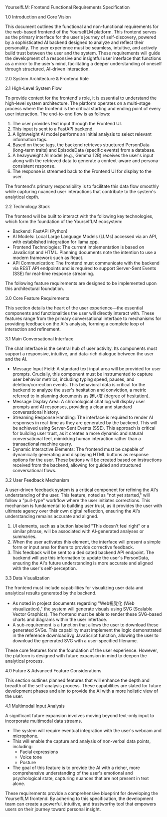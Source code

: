 YourselfLM: Frontend Functional Requirements Specification

1.0 Introduction and Core Vision

This document outlines the functional and non-functional requirements for the web-based frontend of the YourselfLM platform. This frontend serves as the primary interface for the user's journey of self-discovery, powered by a sophisticated AI backend designed to analyze and reflect their personality. The user experience must be seamless, intuitive, and actively build trust between the user and the system. These requirements will guide the development of a responsive and insightful user interface that functions as a mirror to the user's mind, facilitating a deeper understanding of oneself through structured, AI-driven interaction.

2.0 System Architecture & Frontend Role

2.1 High-Level System Flow

To provide context for the frontend's role, it is essential to understand the high-level system architecture. The platform operates on a multi-stage process where the frontend is the critical starting and ending point of every user interaction. The end-to-end flow is as follows:

1. The user provides text input through the Frontend UI.
2. This input is sent to a FastAPI backend.
3. A lightweight AI model performs an initial analysis to select relevant information tags.
4. Based on these tags, the backend retrieves structured PersonData (long-term traits) and EpisodeData (specific events) from a database.
5. A heavyweight AI model (e.g., Gemma 12B) receives the user's input along with the retrieved data to generate a context-aware and persona-consistent response.
6. The response is streamed back to the Frontend UI for display to the user.

The frontend's primary responsibility is to facilitate this data flow smoothly while capturing nuanced user interactions that contribute to the system's analytical depth.

2.2 Technology Stack

The frontend will be built to interact with the following key technologies, which form the foundation of the YourselfLM ecosystem:

* Backend: FastAPI (Python)
* AI Models: Local Large Language Models (LLMs) accessed via an API, with established integration for llama.cpp.
* Frontend Technologies: The current implementation is based on JavaScript and HTML. Planning documents note the intention to use a modern framework such as React.
* API Communication: The frontend must communicate with the backend via REST API endpoints and is required to support Server-Sent Events (SSE) for real-time response streaming.

The following feature requirements are designed to be implemented upon this architectural foundation.

3.0 Core Feature Requirements

This section details the heart of the user experience—the essential components and functionalities the user will directly interact with. These features range from the primary conversational interface to mechanisms for providing feedback on the AI's analysis, forming a complete loop of interaction and refinement.

3.1 Main Conversational Interface

The chat interface is the central hub of user activity. Its components must support a responsive, intuitive, and data-rich dialogue between the user and the AI.

* Message Input Field: A standard text input area will be provided for user prompts. Crucially, this component must be instrumented to capture user behavior metrics, including typing speed, pauses, and deletion/correction events. This behavioral data is critical for the backend to analyze the user's hesitation and conviction, a metric referred to in planning documents as 迷い度 (degree of hesitation).
* Message Display Area: A chronological chat log will display user prompts and AI responses, providing a clear and standard conversational history.
* Streaming Response Handling: The interface is required to render AI responses in real-time as they are generated by the backend. This will be achieved using Server-Sent Events (SSE). This approach is critical for building user trust, as it creates a more dynamic and natural conversational feel, mimicking human interaction rather than a transactional machine query.
* Dynamic Interactive Elements: The frontend must be capable of dynamically generating and displaying HTML buttons as response options for the user. These buttons will be created based on instructions received from the backend, allowing for guided and structured conversational flows.

3.2 User Feedback Mechanism

A user-driven feedback system is a critical component for refining the AI's understanding of the user. This feature, noted as "not yet started," will follow a "pull-type" workflow where the user initiates corrections. This mechanism is fundamental to building user trust, as it provides the user with ultimate agency over their own digital reflection, ensuring the AI's understanding remains accurate and aligned.

1. UI elements, such as a button labeled "This doesn't feel right" or a similar phrase, will be associated with AI-generated analyses or summaries.
2. When the user activates this element, the interface will present a simple form or input area for them to provide corrective feedback.
3. This feedback will be sent to a dedicated backend API endpoint. The backend will use this information to update the user's PersonData, ensuring the AI's future understanding is more accurate and aligned with the user's self-perception.

3.3 Data Visualization

The frontend must include capabilities for visualizing user data and analytical results generated by the backend.

* As noted in project documents regarding "Web視覚化 (Web visualization)," the system will generate visuals using SVG (Scalable Vector Graphics). The frontend must be able to render these SVG-based charts and diagrams within the user interface.
* A sub-requirement is a function that allows the user to download these generated SVGs. This capability must implement the logic demonstrated in the reference downloadSvg JavaScript function, allowing the user to download the generated SVG with a user-specified filename.

These core features form the foundation of the user experience. However, the platform is designed with future expansion in mind to deepen the analytical process.

4.0 Future & Advanced Feature Considerations

This section outlines planned features that will enhance the depth and breadth of the self-analysis process. These capabilities are slated for future development phases and aim to provide the AI with a more holistic view of the user.

4.1 Multimodal Input Analysis

A significant future expansion involves moving beyond text-only input to incorporate multimodal data streams.

* The system will require eventual integration with the user's webcam and microphone.
* This will enable the capture and analysis of non-verbal data points, including:
  * Facial expressions
  * Voice tone
  * Posture
* The goal of this feature is to provide the AI with a richer, more comprehensive understanding of the user's emotional and psychological state, capturing nuances that are not present in text alone.

These requirements provide a comprehensive blueprint for developing the YourselfLM frontend. By adhering to this specification, the development team can create a powerful, intuitive, and trustworthy tool that empowers users on their journey toward personal insight.
